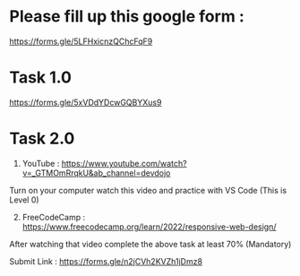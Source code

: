 # Please fill up this google form : 

https://forms.gle/5LFHxicnzQChcFqF9 

# Task 1.0

https://forms.gle/5xVDdYDcwGQBYXus9

# Task 2.0

1) YouTube :  https://www.youtube.com/watch?v=_GTMOmRrqkU&ab_channel=devdojo

Turn on your computer watch this video and practice with VS Code (This is Level 0)

2) FreeCodeCamp :  https://www.freecodecamp.org/learn/2022/responsive-web-design/

After watching that video complete the above task at least 70% (Mandatory)

Submit Link : https://forms.gle/n2jCVh2KVZh1jDmz8